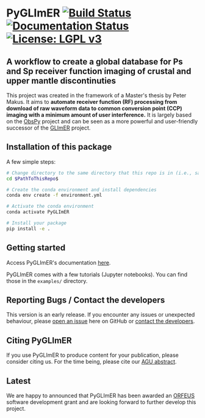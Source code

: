 # PyGLImER [![Build Status](https://github.com/PeterMakus/PyGLImER/actions/workflows/test_on_push.yml/badge.svg)](https://github.com/PeterMakus/PyGLImER/actions/workflows/test_on_push.yml) [![Documentation Status](https://github.com/PeterMakus/PyGLImER/actions/workflows/deploy_gh_pages.yml/badge.svg)](https://github.com/PeterMakus/PyGLImER/actions/workflows/deploy_gh_pages.yml) [![License: LGPL v3](https://img.shields.io/badge/License-LGPL%20v3-blue.svg)](https://www.gnu.org/licenses/lgpl-3.0)

## A workflow to create a global database for Ps and Sp receiver function imaging of crustal and upper mantle discontinuties 

This project was created in the framework of a Master's thesis by Peter Makus.
It aims to **automate receiver function (RF) processing from download of raw waveform data to common conversion point (CCP) imaging with a minimum amount
of user interference.**
It is largely based on the [ObsPy](https://github.com/obspy/obspy) project and can be seen as a more powerful and user-friendly
successor of the [GLImER](http://stephanerondenay.com/glimer-web.html) project.

## Installation of this package

A few simple steps:

```bash
# Change directory to the same directory that this repo is in (i.e., same directory as setup.py)
cd $PathToThisRepo$

# Create the conda environment and install dependencies
conda env create -f environment.yml

# Activate the conda environment
conda activate PyGLImER

# Install your package
pip install -e .
```

## Getting started
Access PyGLImER's documentation [here](https://petermakus.github.io/PyGLImER/).

PyGLImER comes with a few tutorials (Jupyter notebooks). You can find those in the `examples/` directory.

## Reporting Bugs / Contact the developers
This version is an early release. If you encounter any issues or unexpected behaviour, please [open an issue](https://github.com/PeterMakus/PyGLImER/issues/new) here on GitHub or [contact the developers](mailto:makus@gfz-potsdam.de).

## Citing PyGLImER
If you use PyGLImER to produce content for your publication, please consider citing us. For the time being, please cite our [AGU abstract](https://www.essoar.org/doi/10.1002/essoar.10506417.1).

## Latest
We are happy to announced that PyGLImER has been awarded an [ORFEUS](http://orfeus-eu.org/) software development grant and are looking forward to further develop this project.

